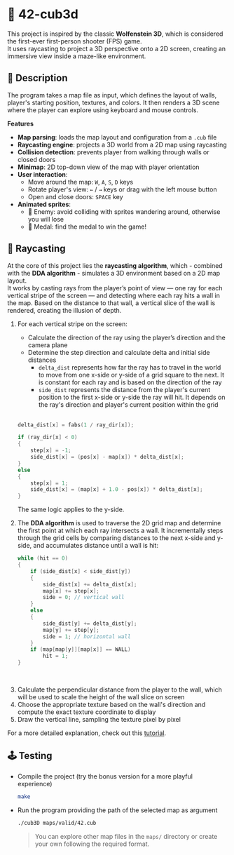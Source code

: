 # 🎲 42-cub3d

This project is inspired by the classic **Wolfenstein 3D**, which is considered the first-ever first-person shooter (FPS) game.</br>
It uses raycasting to project a 3D perspective onto a 2D screen, creating an immersive view inside a maze-like environment.

## 📝 Description
The program takes a map file as input, which defines the layout of walls, player's starting position, textures, and colors. It then renders a 3D scene where the player can explore using keyboard and mouse controls.

**Features**
* **Map parsing**: loads the map layout and configuration from a `.cub` file
* **Raycasting engine**: projects a 3D world from a 2D map using raycasting
* **Collision detection**: prevents player from walking through walls or closed doors
* **Minimap**: 2D top-down view of the map with player orientation
* **User interaction**:
  * Move around the map: `W`, `A`, `S`, `D` keys
  * Rotate player's view: `←` / `→` keys or drag with the left mouse button
  * Open and close doors: `SPACE` key
* **Animated sprites**:
  * 🧟 Enemy: avoid colliding with sprites wandering around, otherwise you will lose
  * 🏅 Medal: find the medal to win the game!

## 🔅 Raycasting
At the core of this project lies the **raycasting algorithm**, which - combined with the **DDA algorithm** - simulates a 3D environment based on a 2D map layout.</br>
It works by casting rays from the player’s point of view — one ray for each vertical stripe of the screen — and detecting where each ray hits a wall in the map. Based on the distance to that wall, a vertical slice of the wall is rendered, creating the illusion of depth.

1. For each vertical stripe on the screen:
    * Calculate the direction of the ray using the player’s direction and the camera plane
    * Determine the step direction and calculate delta and initial side distances
      - `delta_dist` represents how far the ray has to travel in the world to move from one x-side or y-side of a grid square to the next. It is constant for each ray and is based on the direction of the ray
      - `side_dist` represents the distance from the player's current position to the first x-side or y-side the ray will hit. It depends on the ray's direction and player's current position within the grid
      </br>
    ```c
    delta_dist[x] = fabs(1 / ray_dir[x]);
    
    if (ray_dir[x] < 0)
    {
        step[x] = -1;
        side_dist[x] = (pos[x] - map[x]) * delta_dist[x];
    }
    else
    {
        step[x] = 1;
        side_dist[x] = (map[x] + 1.0 - pos[x]) * delta_dist[x];
    }
    ```
    The same logic applies to the y-side.</br>

2. The **DDA algorithm** is used to traverse the 2D grid map and determine the first point at which each ray intersects a wall. It incrementally steps through the grid cells by comparing distances to the next x-side and y-side, and accumulates distance until a wall is hit:

    ```c
    while (hit == 0)
    {
        if (side_dist[x] < side_dist[y])
        {
            side_dist[x] += delta_dist[x];
            map[x] += step[x];
            side = 0; // vertical wall
        }
        else
        {
            side_dist[y] += delta_dist[y];
            map[y] += step[y];
            side = 1; // horizontal wall
        }
        if (map[map[y]][map[x]] == WALL)
            hit = 1;
    }
    ```
</br>

3. Calculate the perpendicular distance from the player to the wall, which will be used to scale the height of the wall slice on screen
4. Choose the appropriate texture based on the wall's direction and compute the exact texture coordinate to display
5. Draw the vertical line, sampling the texture pixel by pixel

For a more detailed explanation, check out this [tutorial](https://lodev.org/cgtutor/raycasting.html).

## 🕹️ Testing

* Compile the project (try the bonus version for a more playful experience)
  ```sh
  make
  ```
* Run the program providing the path of the selected map as argument
  ```sh
  ./cub3D maps/valid/42.cub
  ```
  > You can explore other map files in the `maps/` directory or create your own following the required format.
